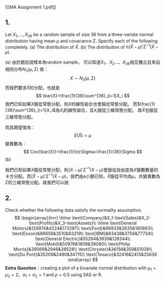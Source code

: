 ![[MA Assignment 1.pdf]]
## 1.
Let $X_1,\ldots,X_{36}$ be a random sample of size 36 from a three-variate normal distribution having mean $\mu$ and covariance $\Sigma$. Specify each of the following completely.
 (a) The distribution of $\bar{X}$.
 (b) The distribution of $n(\bar{X}-\mu)'\Sigma^{-1}(\bar{X}-\mu)$.


(a)
由於題目說樣本為random sample，
可以知道$X_1、X_2\ldots、X_{36}$相互獨立且來自相同分布$N_3(\mu,\Sigma)$
故：
$$
X\sim N_3(\mu,\Sigma)
$$
而我們要求$\bar{X}$的分配，也就是
$$
\bar{X}=\frac{1}{36}\sum^{36}_{i=1}X_i
$$
我們已知如果$X$服從常態分配，則$X$的線性組合也會服從常態分配。
而$\frac{1}{36}\sum^{36}_{i=1}X_i$為$X_i$的線性組合，且$X_i$服從三維常態分配。
故$\bar{X}$也服從三維常態分配。

而其期望值為：
$$
E(\bar{X})=\mu
$$
變異數為：
$$
Cov(\bar{X})=\frac{1}{n}\Sigma=\frac{1}{36}\Sigma
$$
(b)


我們已知如果$X$服從常態分配，則$(X-\mu)'\Sigma^{-1}(X-\mu)$會服從自由度為$X$變數數量的卡方分配。而$(\bar{X}-\mu)'\Sigma^{-1}(\bar{X}-\mu)$，我們由a小題已知，$\bar{X}$服從平均為$\mu$，共變異數為$\Sigma$的三維常態分配。故我們可以說

## 2.
Check whether the following data satisfy the normality assumption.
$$
\begin{array}{lrrr}
\hline
\text{Company}&X_1-\text{Sales}&X_2-\text{Profits}&X_3-\text{Assets}\\
\hline
\text{General Motors}&126974&4224&173297\\
\text{Ford}&96933&3835&160893\\
\text{Exxon}&86656&3510&83219\\
\text{IBM}&63438&3758&77734\\
\text{General Electric}&55264&3939&128344\\
\text{Mobil}&50976&1809&39080\\
\text{Philip Morris}&39069&2946&38528\\
\text{Chrysler}&36156&359&51038\\
\text{Du Pont}&35209&2480&34715\\
\text{Texaco}&32416&2413&25636
\end{array}
$$
**Extra Question**：creating a plot of a bivariate normal distribution with 
$\mu_1=\mu_2=2$，$\sigma_1=\sigma_2=1$ and $\rho=0.5$ using SAS or R.

